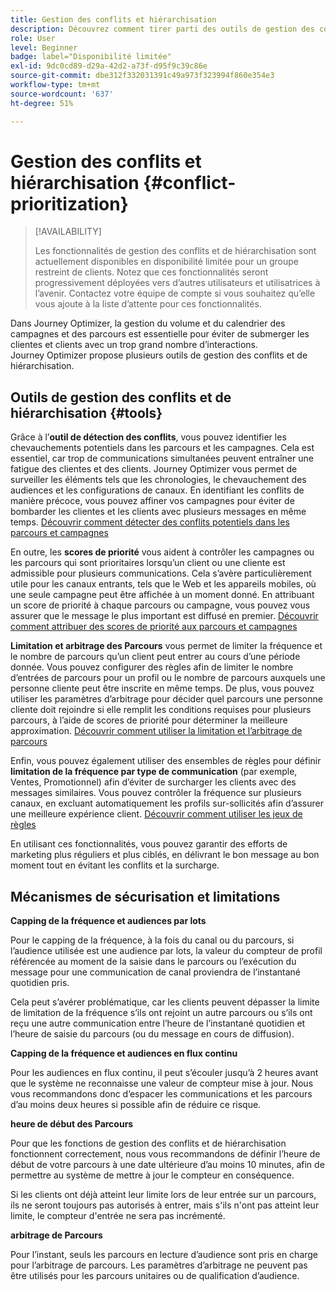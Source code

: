 ```yaml
---
title: Gestion des conflits et hiérarchisation
description: Découvrez comment tirer parti des outils de gestion des conflits et de hiérarchisation de Journey Optimizer.
role: User
level: Beginner
badge: label="Disponibilité limitée"
exl-id: 9dc0cd89-d29a-42d2-a73f-d95f9c39c86e
source-git-commit: dbe312f332031391c49a973f323994f860e354e3
workflow-type: tm+mt
source-wordcount: '637'
ht-degree: 51%

---
```


# Gestion des conflits et hiérarchisation {#conflict-prioritization}

>[!AVAILABILITY]
>
>Les fonctionnalités de gestion des conflits et de hiérarchisation sont actuellement disponibles en disponibilité limitée pour un groupe restreint de clients. Notez que ces fonctionnalités seront progressivement déployées vers d’autres utilisateurs et utilisatrices à l’avenir. Contactez votre équipe de compte si vous souhaitez qu’elle vous ajoute à la liste d’attente pour ces fonctionnalités.

Dans Journey Optimizer, la gestion du volume et du calendrier des campagnes et des parcours est essentielle pour éviter de submerger les clientes et clients avec un trop grand nombre d’interactions. Journey Optimizer propose plusieurs outils de gestion des conflits et de hiérarchisation.

## Outils de gestion des conflits et de hiérarchisation {#tools}

Grâce à l’**outil de détection des conflits**, vous pouvez identifier les chevauchements potentiels dans les parcours et les campagnes. Cela est essentiel, car trop de communications simultanées peuvent entraîner une fatigue des clientes et des clients. Journey Optimizer vous permet de surveiller les éléments tels que les chronologies, le chevauchement des audiences et les configurations de canaux. En identifiant les conflits de manière précoce, vous pouvez affiner vos campagnes pour éviter de bombarder les clientes et les clients avec plusieurs messages en même temps. [Découvrir comment détecter des conflits potentiels dans les parcours et campagnes](conflicts.md)

En outre, les **scores de priorité** vous aident à contrôler les campagnes ou les parcours qui sont prioritaires lorsqu’un client ou une cliente est admissible pour plusieurs communications. Cela s’avère particulièrement utile pour les canaux entrants, tels que le Web et les appareils mobiles, où une seule campagne peut être affichée à un moment donné. En attribuant un score de priorité à chaque parcours ou campagne, vous pouvez vous assurer que le message le plus important est diffusé en premier. [Découvrir comment attribuer des scores de priorité aux parcours et campagnes](priority-scores.md)

**Limitation et arbitrage des Parcours** vous permet de limiter la fréquence et le nombre de parcours qu’un client peut entrer au cours d’une période donnée. Vous pouvez configurer des règles afin de limiter le nombre d’entrées de parcours pour un profil ou le nombre de parcours auxquels une personne cliente peut être inscrite en même temps. De plus, vous pouvez utiliser les paramètres d’arbitrage pour décider quel parcours une personne cliente doit rejoindre si elle remplit les conditions requises pour plusieurs parcours, à l’aide de scores de priorité pour déterminer la meilleure approximation. [Découvrir comment utiliser la limitation et l’arbitrage de parcours](journey-capping.md)

Enfin, vous pouvez également utiliser des ensembles de règles pour définir **limitation de la fréquence par type de communication** (par exemple, Ventes, Promotionnel) afin d’éviter de surcharger les clients avec des messages similaires. Vous pouvez contrôler la fréquence sur plusieurs canaux, en excluant automatiquement les profils sur-sollicités afin d’assurer une meilleure expérience client. [Découvrir comment utiliser les jeux de règles](../configuration/rule-sets.md)</li></ul>

En utilisant ces fonctionnalités, vous pouvez garantir des efforts de marketing plus réguliers et plus ciblés, en délivrant le bon message au bon moment tout en évitant les conflits et la surcharge.

## Mécanismes de sécurisation et limitations

**Capping de la fréquence et audiences par lots**

Pour le capping de la fréquence, à la fois du canal ou du parcours, si l’audience utilisée est une audience par lots, la valeur du compteur de profil référencée au moment de la saisie dans le parcours ou l’exécution du message pour une communication de canal proviendra de l’instantané quotidien pris.

Cela peut s’avérer problématique, car les clients peuvent dépasser la limite de limitation de la fréquence s’ils ont rejoint un autre parcours ou s’ils ont reçu une autre communication entre l’heure de l’instantané quotidien et l’heure de saisie du parcours (ou du message en cours de diffusion).

**Capping de la fréquence et audiences en flux continu**

Pour les audiences en flux continu, il peut s’écouler jusqu’à 2 heures avant que le système ne reconnaisse une valeur de compteur mise à jour. Nous vous recommandons donc d’espacer les communications et les parcours d’au moins deux heures si possible afin de réduire ce risque.

**heure de début des Parcours**

Pour que les fonctions de gestion des conflits et de hiérarchisation fonctionnent correctement, nous vous recommandons de définir l’heure de début de votre parcours à une date ultérieure d’au moins 10 minutes, afin de permettre au système de mettre à jour le compteur en conséquence.

Si les clients ont déjà atteint leur limite lors de leur entrée sur un parcours, ils ne seront toujours pas autorisés à entrer, mais s&#39;ils n&#39;ont pas atteint leur limite, le compteur d&#39;entrée ne sera pas incrémenté.

**arbitrage de Parcours**

Pour l’instant, seuls les parcours en lecture d’audience sont pris en charge pour l’arbitrage de parcours. Les paramètres d’arbitrage ne peuvent pas être utilisés pour les parcours unitaires ou de qualification d’audience.
